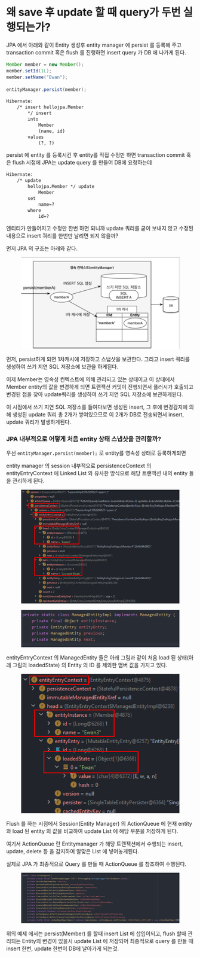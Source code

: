 # 왜 save 후 update 할 때 query가 두번 실행되는가?

JPA 에서 아래와 같이 Entity 생성후 entity manager 에 persist 를 등록해 주고 transaction commit 혹은 flush 를 진행하면 insert query 가 DB 에 나가게 된다.

```java
Member member = new Member();
member.setId(1L);
member.setName("Ewan");

entityManager.persist(member);

```

```
Hibernate: 
    /* insert hellojpa.Member
        */ insert 
        into
            Member
            (name, id) 
        values
            (?, ?)
```

persist 에 entity 를 등록시킨 후 entity를 직접 수정만 하면 transaction commit 혹은 flush 시점에 JPA는 update query 를 만들어 DB에 요청하는데

```
Hibernate: 
    /* update
        hellojpa.Member */ update
            Member 
        set
            name=? 
        where
            id=?
```

엔티티가 만들어지고 수정만 한번 하면 되니까 update 쿼리를 굳이 보내지 않고 수정된 내용으로 insert 쿼리를 한번만 날리면 되지 않을까?

먼저 JPA 의 구조는 아래와 같다.

<figure><img src="../../../.gitbook/assets/image (35).png" alt=""><figcaption></figcaption></figure>

먼저, persist하게 되면 1차캐시에 저장하고 스냅샷을 보관한다. 그리고 insert 쿼리를 생성하여 쓰기 지연 SQL 저장소에 보관을 하게된다.

이제 Member는 영속성 컨텍스트에 의해 관리되고 있는 상태이고 이 상태에서 Member entity의 값을 변경하게 되면 트랜잭션 커밋이 진행되면서 플러시가 호출되고 변경된 점을 찾아 update쿼리를 생성하여 쓰기 지연 SQL 저장소에 보관하게된다.

이 시점에서 쓰기 지연 SQL 저장소를 들여다보면 생성된 insert, 그 후에 변경감지에 의해 생성된 update 쿼리 총 2개가 쌓여있으므로 이 2개가 DB로 전송되면서 insert, update 쿼리가 발생하게된다.

### JPA 내부적으로 어떻게 처음 entity 상태 스냅샷을 관리할까?

우선 `entityManager.persist(member);` 로 entity를 영속성 상태로 등록하게되면

entity manager 의 session 내부적으로 persistenceContext 의 entityEntryContext 에 Linked List 와 유사한 방식으로 해당 트랜잭션 내의 entity 들을 관리하게 된다.

<figure><img src="../../../.gitbook/assets/image (26).png" alt=""><figcaption></figcaption></figure>

<figure><img src="../../../.gitbook/assets/image (1) (1).png" alt=""><figcaption></figcaption></figure>

entityEntryContext 의 ManagedEntity 들은 아래 그림과 같이 처음 load 된 상태(아래 그림의 loadedState) 의 Entity 의 ID 를 제외한 맴버 값을 가지고 있다.

<figure><img src="../../../.gitbook/assets/image (39).png" alt=""><figcaption></figcaption></figure>

Flush 를 하는 시점에서 Session(Entity Manager) 의 ActionQueue 에 현재 entity와 load 된 entity 의 값을 비교하여 update List 에 해당 부분을 저장하게 된다.

여기서 ActionQueue 란 Entitymanager 가 해당 트랜잭션에서 수행되는 insert, update, delete 등 을 감지하여 알맞은 List 에 넣어놓게된다.&#x20;

실제로 JPA 가 최종적으로 Query 를 만들 때 ActionQueue 를 참조하여 수행된다.

<figure><img src="../../../.gitbook/assets/image (16).png" alt=""><figcaption></figcaption></figure>

위의 예제 에서는 persist(Member) 를 할때 insert List 에 삽입이되고, flush 할때 관리되는 Entity의 변경이 있을시 update List 에 저장되어 최종적으로 query 를 만들 때 insert 한번, update 한번이 DB에 날아가게 되는것.
